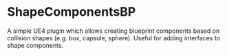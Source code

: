 # ShapeComponentsBP
A simple UE4 plugin which allows creating blueprint components based on collision shapes (e.g. box, capsule, sphere). Useful for adding interfaces to shape components.
